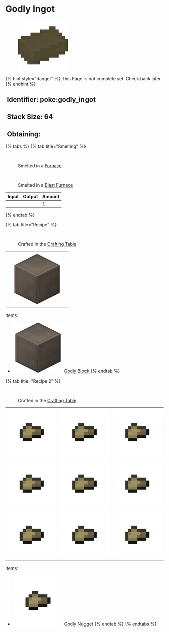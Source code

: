 # Godly Ingot

<figure><img src="https://github.com/ItsMePok/PFE/blob/wikiAssets/wikiMain/godly_ingot.png?raw=true" alt=""><figcaption></figcaption></figure>

{% hint style="danger" %}
This Page is not complete yet. Check back later
{% endhint %}



## <img src="https://minecraft.wiki/images/Name_Tag_JE2_BE2.png?cbdc1" alt="" data-size="line"> Identifier: poke:godly\_ingot <a href="#identifier" id="identifier"></a>

## <img src="https://minecraft.wiki/images/Light_Gray_Bundle_JE1_BE1.png?b552e" alt="" data-size="line"> Stack Size: 64

## <img src="https://minecraft.wiki/images/thumb/Crafting_Table_JE4_BE3.png/150px-Crafting_Table_JE4_BE3.png?5767f" alt="" data-size="line"> Obtaining:

{% tabs %}
{% tab title="Smelting" %}


<div><figure><img src="https://minecraft.wiki/images/Lit_Furnace_(S).gif?40e71" alt=""><figcaption><p>      Smelted in a <a href="https://minecraft.wiki/w/Furnace">Furnace</a>     </p></figcaption></figure> <figure><img src="https://minecraft.wiki/images/thumb/Blast_Furnace_(S)_JE1.png/150px-Blast_Furnace_(S)_JE1.png?f1920" alt=""><figcaption><p>Smelted in a <a href="https://minecraft.wiki/w/Blast_Furnace">Blast Furnace</a></p></figcaption></figure></div>

<table><thead><tr><th>Input</th><th>Output</th><th data-type="number">Amount</th></tr></thead><tbody><tr><td></td><td></td><td>1</td></tr></tbody></table>
{% endtab %}

{% tab title="Recipe" %}
<figure><img src="https://minecraft.wiki/images/thumb/Crafting_Table_JE4_BE3.png/150px-Crafting_Table_JE4_BE3.png?5767f" alt=""><figcaption><p>Crafted in the <a href="https://minecraft.wiki/w/Crafting_Table">Crafting Table</a></p></figcaption></figure>

|     |                                                                                                                          |     |
| :-: | :----------------------------------------------------------------------------------------------------------------------: | :-: |
|     |                                                                                                                          |     |
|     | <img src="https://github.com/ItsMePok/PFE/blob/wikiAssets/blockRenders/GodlyBlock.png?raw=true" alt="" data-size="original">  |     |
|     |                                                                                                                          |     |

Items:

* <img src="https://github.com/ItsMePok/PFE/blob/wikiAssets/blockRenders/GodlyBlock.png?raw=true" alt="" data-size="line"> [Godly Block](../../blocks/ore-blocks/godly-block.md)
{% endtab %}

{% tab title="Recipe 2" %}


<figure><img src="https://minecraft.wiki/images/thumb/Crafting_Table_JE4_BE3.png/150px-Crafting_Table_JE4_BE3.png?5767f" alt=""><figcaption><p>Crafted in the <a href="https://minecraft.wiki/w/Crafting_Table">Crafting Table</a></p></figcaption></figure>

|                                                                                                  |                                                                                                  |                                                                                                  |
| :----------------------------------------------------------------------------------------------: | :----------------------------------------------------------------------------------------------: | :----------------------------------------------------------------------------------------------: |
| ![Godly Nugget](https://github.com/ItsMePok/PFE/blob/wikiAssets/wikiMain/godly_nugget.png?raw=true) | ![Godly Nugget](https://github.com/ItsMePok/PFE/blob/wikiAssets/wikiMain/godly_nugget.png?raw=true) | ![Godly Nugget](https://github.com/ItsMePok/PFE/blob/wikiAssets/wikiMain/godly_nugget.png?raw=true) |
| ![Godly Nugget](https://github.com/ItsMePok/PFE/blob/wikiAssets/wikiMain/godly_nugget.png?raw=true) | ![Godly Nugget](https://github.com/ItsMePok/PFE/blob/wikiAssets/wikiMain/godly_nugget.png?raw=true) | ![Godly Nugget](https://github.com/ItsMePok/PFE/blob/wikiAssets/wikiMain/godly_nugget.png?raw=true) |
| ![Godly Nugget](https://github.com/ItsMePok/PFE/blob/wikiAssets/wikiMain/godly_nugget.png?raw=true) | ![Godly Nugget](https://github.com/ItsMePok/PFE/blob/wikiAssets/wikiMain/godly_nugget.png?raw=true) | ![Godly Nugget](https://github.com/ItsMePok/PFE/blob/wikiAssets/wikiMain/godly_nugget.png?raw=true) |

Items:

* <img src="https://github.com/ItsMePok/PFE/blob/wikiAssets/wikiMain/godly_nugget.png?raw=true" alt="Godly Nugget" data-size="line"> [Godly Nugget](../nuggets/godly-nugget.md)
{% endtab %}
{% endtabs %}
